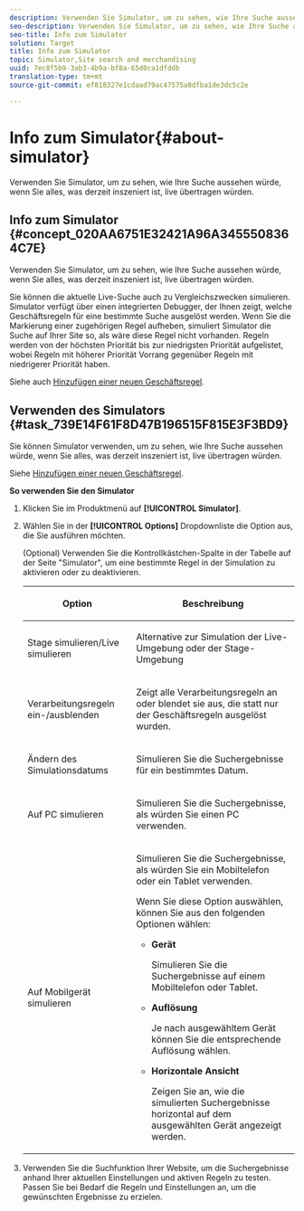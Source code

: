 ```yaml
---
description: Verwenden Sie Simulator, um zu sehen, wie Ihre Suche aussehen würde, wenn Sie alles, was derzeit inszeniert ist, live übertragen würden.
seo-description: Verwenden Sie Simulator, um zu sehen, wie Ihre Suche aussehen würde, wenn Sie alles, was derzeit inszeniert ist, live übertragen würden.
seo-title: Info zum Simulator
solution: Target
title: Info zum Simulator
topic: Simulator,Site search and merchandising
uuid: 7ec8f5b9-3ab3-4b9a-bf8a-65d0ca1dfddb
translation-type: tm+mt
source-git-commit: ef818327e1cdaad79ac47575a8dfba1de3dc5c2e

---
```



# Info zum Simulator{#about-simulator}

Verwenden Sie Simulator, um zu sehen, wie Ihre Suche aussehen würde, wenn Sie alles, was derzeit inszeniert ist, live übertragen würden.

## Info zum Simulator {#concept_020AA6751E32421A96A3455508364C7E}

Verwenden Sie Simulator, um zu sehen, wie Ihre Suche aussehen würde, wenn Sie alles, was derzeit inszeniert ist, live übertragen würden.

Sie können die aktuelle Live-Suche auch zu Vergleichszwecken simulieren. Simulator verfügt über einen integrierten Debugger, der Ihnen zeigt, welche Geschäftsregeln für eine bestimmte Suche ausgelöst werden. Wenn Sie die Markierung einer zugehörigen Regel aufheben, simuliert Simulator die Suche auf Ihrer Site so, als wäre diese Regel nicht vorhanden. Regeln werden von der höchsten Priorität bis zur niedrigsten Priorität aufgelistet, wobei Regeln mit höherer Priorität Vorrang gegenüber Regeln mit niedrigerer Priorität haben.

Siehe auch [Hinzufügen einer neuen Geschäftsregel](c-about-rules-menu/c-about-business-rules.md#task_BD3B31ED48BB4B1B8F1DCD3BFA2528E7).

## Verwenden des Simulators {#task_739E14F61F8D47B196515F815E3F3BD9}

Sie können Simulator verwenden, um zu sehen, wie Ihre Suche aussehen würde, wenn Sie alles, was derzeit inszeniert ist, live übertragen würden.

Siehe [Hinzufügen einer neuen Geschäftsregel](c-about-rules-menu/c-about-business-rules.md#task_BD3B31ED48BB4B1B8F1DCD3BFA2528E7).

**So verwenden Sie den Simulator**

1. Klicken Sie im Produktmenü auf **[!UICONTROL Simulator]**.
1. Wählen Sie in der **[!UICONTROL Options]** Dropdownliste die Option aus, die Sie ausführen möchten.

   <!-- 
   
   r_simulator_page_options.xml
   
   -->

   (Optional) Verwenden Sie die Kontrollkästchen-Spalte in der Tabelle auf der Seite &quot;Simulator&quot;, um eine bestimmte Regel in der Simulation zu aktivieren oder zu deaktivieren.

   <table> 
    <thead> 
      <tr> 
      <th colname="col1" class="entry"> <p>Option </p> </th> 
      <th colname="col2" class="entry"> <p>Beschreibung </p> </th> 
      </tr> 
    </thead>
    <tbody> 
      <tr> 
      <td colname="col1"> <p>Stage simulieren/Live simulieren </p> </td> 
      <td colname="col2"> <p>Alternative zur Simulation der Live-Umgebung oder der Stage-Umgebung </p> </td> 
      </tr> 
      <tr> 
      <td colname="col1"> <p>Verarbeitungsregeln ein-/ausblenden </p> </td> 
      <td colname="col2"> <p>Zeigt alle Verarbeitungsregeln an oder blendet sie aus, die statt nur der Geschäftsregeln ausgelöst wurden. </p> </td> 
      </tr> 
      <tr> 
      <td colname="col1"> <p>Ändern des Simulationsdatums </p> </td> 
      <td colname="col2"> <p>Simulieren Sie die Suchergebnisse für ein bestimmtes Datum. </p> </td> 
      </tr> 
      <tr> 
      <td colname="col1"> <p>Auf PC simulieren </p> </td> 
      <td colname="col2"> <p>Simulieren Sie die Suchergebnisse, als würden Sie einen PC verwenden. </p> </td> 
      </tr> 
      <tr> 
      <td colname="col1"> <p>Auf Mobilgerät simulieren </p> </td> 
      <td colname="col2"> <p>Simulieren Sie die Suchergebnisse, als würden Sie ein Mobiltelefon oder ein Tablet verwenden. </p> <p>Wenn Sie diese Option auswählen, können Sie aus den folgenden Optionen wählen: </p> 
        <ul id="ul_2A9901418212486A8EE67A78CB99CBE4"> 
        <li id="li_B210E954DF0D44C397718112C72C2103"> <b>Gerät</b> <p>Simulieren Sie die Suchergebnisse auf einem Mobiltelefon oder Tablet. </p> </li> 
        <li id="li_90B64EAA0B57446A90CE22172E703594"> <b>Auflösung</b> <p>Je nach ausgewähltem Gerät können Sie die entsprechende Auflösung wählen. </p> </li> 
        <li id="li_042AF9FA3FA846EDB48F7296DB361515"> <b>Horizontale Ansicht</b> <p>Zeigen Sie an, wie die simulierten Suchergebnisse horizontal auf dem ausgewählten Gerät angezeigt werden. </p> </li> 
        </ul> </td> 
      </tr> 
    </tbody> 
    </table>

1. Verwenden Sie die Suchfunktion Ihrer Website, um die Suchergebnisse anhand Ihrer aktuellen Einstellungen und aktiven Regeln zu testen. Passen Sie bei Bedarf die Regeln und Einstellungen an, um die gewünschten Ergebnisse zu erzielen.
